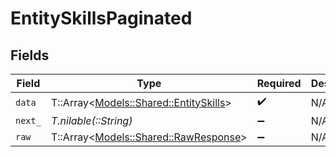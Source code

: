 # EntitySkillsPaginated


## Fields

| Field                                                                         | Type                                                                          | Required                                                                      | Description                                                                   |
| ----------------------------------------------------------------------------- | ----------------------------------------------------------------------------- | ----------------------------------------------------------------------------- | ----------------------------------------------------------------------------- |
| `data`                                                                        | T::Array<[Models::Shared::EntitySkills](../../models/shared/entityskills.md)> | :heavy_check_mark:                                                            | N/A                                                                           |
| `next_`                                                                       | *T.nilable(::String)*                                                         | :heavy_minus_sign:                                                            | N/A                                                                           |
| `raw`                                                                         | T::Array<[Models::Shared::RawResponse](../../models/shared/rawresponse.md)>   | :heavy_minus_sign:                                                            | N/A                                                                           |
